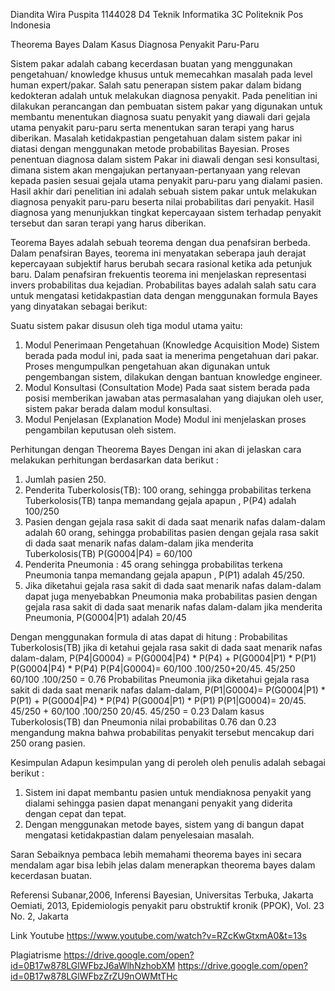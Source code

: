 Diandita Wira Puspita
1144028
D4 Teknik Informatika 3C
Politeknik Pos Indonesia

Theorema Bayes
Dalam Kasus Diagnosa Penyakit Paru-Paru

Sistem pakar adalah cabang kecerdasan buatan yang menggunakan pengetahuan/ knowledge khusus untuk memecahkan masalah pada level human expert/pakar. Salah satu penerapan sistem pakar dalam bidang kedokteran adalah untuk melakukan diagnosa penyakit. Pada penelitian ini dilakukan perancangan dan pembuatan sistem pakar yang digunakan untuk membantu menentukan diagnosa suatu penyakit yang diawali dari gejala utama penyakit paru-paru serta menentukan saran terapi yang harus diberikan. Masalah ketidakpastian pengetahuan dalam sistem pakar ini diatasi dengan menggunakan metode probabilitas Bayesian. Proses penentuan diagnosa dalam sistem Pakar ini diawali dengan sesi konsultasi, dimana sistem akan mengajukan pertanyaan-pertanyaan yang relevan kepada pasien sesuai gejala utama penyakit paru-paru yang dialami pasien. 
Hasil akhir dari penelitian ini adalah sebuah sistem pakar untuk melakukan diagnosa penyakit paru-paru beserta nilai probabilitas dari penyakit. 
Hasil diagnosa yang menunjukkan tingkat kepercayaan sistem terhadap penyakit tersebut dan saran terapi yang harus diberikan.

Teorema Bayes adalah sebuah teorema dengan dua penafsiran berbeda. Dalam penafsiran Bayes, teorema ini menyatakan seberapa jauh derajat kepercayaan subjektif harus berubah secara rasional ketika ada petunjuk baru.
Dalam penafsiran frekuentis teorema ini menjelaskan representasi invers probabilitas dua kejadian.
Probabilitas bayes adalah salah satu cara untuk mengatasi ketidakpastian data dengan menggunakan formula Bayes yang dinyatakan sebagai berikut:

Suatu sistem pakar disusun oleh tiga modul utama yaitu:
1) Modul Penerimaan Pengetahuan (Knowledge Acquisition Mode) Sistem berada pada modul ini, pada saat ia menerima pengetahuan dari pakar. Proses mengumpulkan pengetahuan akan digunakan untuk pengembangan sistem, dilakukan dengan bantuan knowledge engineer. 
2) Modul Konsultasi (Consultation Mode) Pada saat sistem berada pada posisi memberikan jawaban atas permasalahan yang diajukan oleh user, sistem pakar berada dalam modul konsultasi. 
3) Modul Penjelasan (Explanation Mode) Modul ini menjelaskan proses pengambilan keputusan oleh sistem. 


Perhitungan dengan Theorema Bayes
Dengan ini akan di jelaskan cara melakukan perhitungan berdasarkan data berikut : 
1) Jumlah pasien 250. 
2) Penderita Tuberkolosis(TB): 100 orang, sehingga probabilitas terkena Tuberkolosis(TB) tanpa memandang gejala apapun , P(P4) adalah 100/250 
3) Pasien dengan gejala rasa sakit di dada saat menarik nafas dalam-dalam adalah 60 orang, sehingga probabilitas pasien dengan gejala rasa sakit di dada saat menarik nafas dalam-dalam jika menderita Tuberkolosis(TB) P(G0004|P4) = 60/100 
4) Penderita Pneumonia : 45 orang sehingga probabilitas terkena Pneumonia tanpa memandang gejala apapun , P(P1) adalah 45/250. 
5) Jika diketahui gejala rasa sakit di dada saat menarik nafas dalam-dalam dapat juga menyebabkan Pneumonia maka probabilitas pasien dengan gejala rasa sakit di dada saat menarik nafas dalam-dalam jika menderita Pneumonia, P(G0004|P1) adalah 20/45

Dengan menggunakan formula di atas dapat di hitung : 
Probabilitas Tuberkolosis(TB) jika di ketahui gejala rasa sakit di dada saat menarik nafas dalam-dalam, 
P(P4|G0004) = P(G0004|P4) * P(P4) + P(G0004|P1) * P(P1) P(G0004|P4) * P(P4) 
P(P4|G0004)= 60/100 .100/250+20/45. 45/250 60/100 .100/250 = 0.76 
Probabilitas Pneumonia jika diketahui gejala rasa sakit di dada saat menarik nafas dalam-dalam, P(P1|G0004)= P(G0004|P1) * P(P1) + P(G0004|P4) * P(P4) 
P(G0004|P1) * P(P1) P(P1|G0004)= 20/45. 45/250 + 60/100 .100/250 20/45. 45/250 = 0.23 
Dalam kasus Tuberkolosis(TB) dan Pneumonia nilai probabilitas 0.76 dan 0.23 mengandung makna bahwa probabilitas penyakit tersebut mencakup dari 250 orang pasien.

Kesimpulan
Adapun kesimpulan yang di peroleh oleh penulis adalah sebagai berikut : 
1. Sistem ini dapat membantu pasien untuk mendiaknosa penyakit yang dialami sehingga pasien dapat menangani penyakit yang diderita dengan cepat dan tepat. 
2. Dengan menggunakan metode bayes, sistem yang di bangun dapat mengatasi ketidakpastian dalam penyelesaian masalah.

Saran
Sebaiknya pembaca lebih memahami theorema bayes ini secara mendalam agar bisa lebih jelas dalam menerapkan theorema bayes dalam kecerdasan buatan.

Referensi
Subanar,2006, Inferensi Bayesian, Universitas Terbuka, Jakarta
Oemiati, 2013, Epidemiologis penyakit paru obstruktif kronik (PPOK), Vol. 23 No. 2, Jakarta 

Link Youtube
https://www.youtube.com/watch?v=RZcKwGtxmA0&t=13s 

Plagiatrisme
https://drive.google.com/open?id=0B17w878LGlWFbzJ6aWlhNzhobXM 
https://drive.google.com/open?id=0B17w878LGlWFbzZrZU9nOWMtTHc

